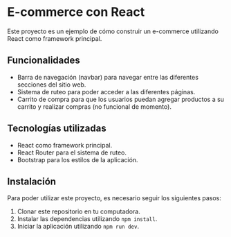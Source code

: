 # E-commerce con React

Este proyecto es un ejemplo de cómo construir un e-commerce utilizando React como framework principal.

## Funcionalidades

- Barra de navegación (navbar) para navegar entre las diferentes secciones del sitio web.
- Sistema de ruteo para poder acceder a las diferentes páginas.
- Carrito de compra para que los usuarios puedan agregar productos a su carrito y realizar compras (no funcional de momento).

## Tecnologías utilizadas

- React como framework principal.
- React Router para el sistema de ruteo.
- Bootstrap para los estilos de la aplicación.

## Instalación

Para poder utilizar este proyecto, es necesario seguir los siguientes pasos:

1. Clonar este repositorio en tu computadora.
2. Instalar las dependencias utilizando `npm install`.
3. Iniciar la aplicación utilizando `npm run dev`.

